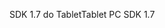 <span data-ttu-id="fa3cc-101">SDK 1.7 do Tablet</span><span class="sxs-lookup"><span data-stu-id="fa3cc-101">Tablet PC SDK 1.7</span></span>